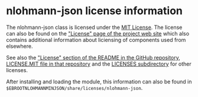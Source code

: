 # nlohmann-json license information

The nlohmann-json class is licensed under the
[MIT License](https://json.nlohmann.me/home/license/).
The license can also be found on the 
["License" page of the project web site](https://json.nlohmann.me/home/license/)
which also contains additional information about liciensing of components
used from elsewhere.

See also the
["License" section of the README in the GitHub repository](https://github.com/nlohmann/json#license),
[LICENSE.MIT file in that repository](https://github.com/nlohmann/json/blob/develop/LICENSE.MIT) and
the [LICENSES subdirectory](https://github.com/nlohmann/json/tree/develop/LICENSES)
for other licenses.

After installing and loading the module, this information can also be found in
`$EBROOTNLOHMANNMINJSON/share/licenses/nlohmann-json`.
